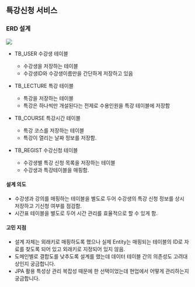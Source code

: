 ## 특강신청 서비스

### ERD 설계
![](https://img1.daumcdn.net/thumb/R1280x0/?scode=mtistory2&fname=https%3A%2F%2Fblog.kakaocdn.net%2Fdn%2FbiiaT3%2FbtsJTAqbIUX%2FxUwtUexsVZFb1VQnZMtf91%2Fimg.png)

- TB_USER 수강생 테이블
  - 수강생을 저장하는 테이블
  - 수강생ID와 수강생이름만을 간단하게 저장하고 있음
  
- TB_LECTURE 특강 테이블
  - 특강을 저장하는 테이블
  - 특강은 하나씩만 개설된다는 전제로 수용인원을 특강 테이블에 저장함
  
- TB_COURSE 특강시간 테이블
  - 특강 코스를 저장하는 테이블
  - 특강이 열리는 날짜 정보를 저장함.
  
- TB_REGIST 수강신청 테이블
  - 수강생별 특강 신청 목록을 저장하는 테이블
  - 수강생과 특강테이블을 매핑함.
  
#### 설계 의도
- 수강생과 강의를 매핑하는 테이블을 별도로 두어 수강생의 특강 신청 정보를 상시 저장하고 기신청 여부를 점검함.
- 시간표 테이블을 별도로 두어 시간 관리를 효율적으로 할 수 있게 함.

#### 고민 지점
- 설계 자체는 외래키로 매핑하도록 했으나 실제 Entity는 매핑되는 테이블의 ID로 자료를 찾도록 되어 있고 외래키로 지정되어 있지 않음.
- 도메인별로 결합도를 낮추도록 설계를 했는데 데이터 테이블 간의 의존성도 고려대상인지 궁금합니다.
- JPA 활용 특성상 관리 복잡성 때문에 한 선택이었는데 현업에서 어떻게 관리하는지 궁금합니다.




